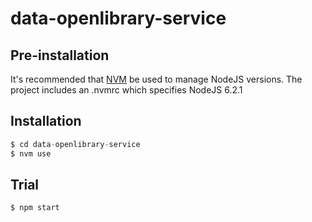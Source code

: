 # data-openlibrary-service



## Pre-installation

It's recommended that [NVM](https://github.com/creationix/nvm) be used to manage NodeJS versions.
The project includes an .nvmrc which specifies NodeJS 6.2.1

## Installation

```javascript
$ cd data-openlibrary-service
$ nvm use
```

## Trial

```shell
$ npm start
```
